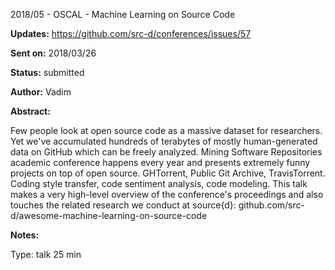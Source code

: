 2018/05 - OSCAL - Machine Learning on Source Code

**Updates:** https://github.com/src-d/conferences/issues/57

**Sent on:** 2018/03/26

**Status:** submitted

**Author:** Vadim

**Abstract:**

Few people look at open source code as a massive dataset for researchers. Yet we've accumulated hundreds of terabytes of mostly human-generated data on GitHub which can be freely analyzed. Mining Software Repositories academic conference happens every year and presents extremely funny projects on top of open source. GHTorrent, Public Git Archive, TravisTorrent. Coding style transfer, code sentiment analysis, code modeling. This talk makes a very high-level overview of the conference's proceedings and also touches the related research we conduct at source{d}: github.com/src-d/awesome-machine-learning-on-source-code

**Notes:**

Type: talk 25 min
